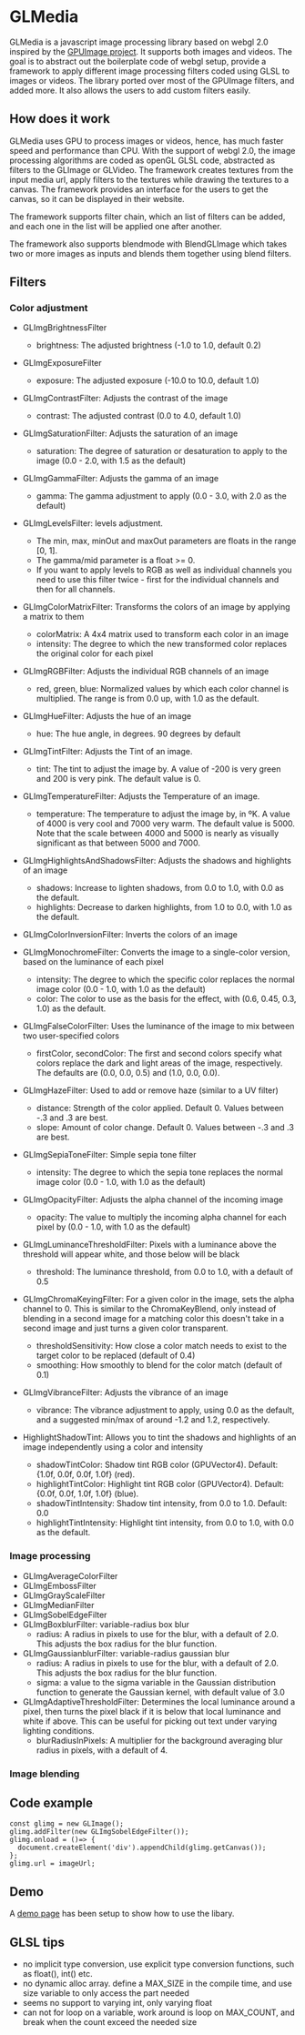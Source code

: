 # GLMedia

GLMedia is a javascript image processing library based on webgl 2.0 inspired by the [GPUImage project](https://github.com/BradLarson/GPUImage). It supports both images and videos. The goal is to abstract out the boilerplate code of webgl setup, provide a framework to apply different image processing filters coded using GLSL to images or videos. The library ported over most of the GPUImage filters, and added more. It also allows the users to add custom filters easily.

## How does it work

GLMedia uses GPU to process images or videos, hence, has much faster speed and performance than CPU. With the support of webgl 2.0, the image processing algorithms are coded as openGL GLSL code, abstracted as filters to the GLImage or GLVideo. The framework creates textures from the input media url, apply filters to the textures while drawing the textures to a canvas. The framework provides an interface for the users to get the canvas, so it can be displayed in their website. 

The framework supports filter chain, which an list of filters can be added, and each one in the list will be applied one after another. 

The framework also supports blendmode with BlendGLImage which takes two or more images as inputs and blends them together using blend filters.

## Filters
### Color adjustment
- GLImgBrightnessFilter
  - brightness: The adjusted brightness (-1.0 to 1.0, default 0.2)
- GLImgExposureFilter
  - exposure: The adjusted exposure (-10.0 to 10.0, default 1.0)
- GLImgContrastFilter: Adjusts the contrast of the image
  - contrast: The adjusted contrast (0.0 to 4.0, default 1.0) 
- GLImgSaturationFilter: Adjusts the saturation of an image
  - saturation: The degree of saturation or desaturation to apply to the image (0.0 - 2.0, with 1.5 as the default)
- GLImgGammaFilter: Adjusts the gamma of an image
  - gamma: The gamma adjustment to apply (0.0 - 3.0, with 2.0 as the default)
- GLImgLevelsFilter: levels adjustment. 
  - The min, max, minOut and maxOut parameters are floats in the range [0, 1]. 
  - The gamma/mid parameter is a float >= 0. 
  - If you want to apply levels to RGB as well as individual channels you need to use this filter twice - first for the individual channels and then for all channels.
- GLImgColorMatrixFilter: Transforms the colors of an image by applying a matrix to them
  - colorMatrix: A 4x4 matrix used to transform each color in an image
  - intensity: The degree to which the new transformed color replaces the original color for each pixel
- GLImgRGBFilter: Adjusts the individual RGB channels of an image
  - red, green, blue: Normalized values by which each color channel is multiplied. The range is from 0.0 up, with 1.0 as the default.
- GLImgHueFilter: Adjusts the hue of an image
  - hue: The hue angle, in degrees. 90 degrees by default
- GLImgTintFilter: Adjusts the Tint of an image.
  - tint: The tint to adjust the image by. A value of -200 is very green and 200 is very pink. The default value is 0.
- GLImgTemperatureFilter: Adjusts the Temperature of an image.
  - temperature: The temperature to adjust the image by, in ºK. A value of 4000 is very cool and 7000 very warm. The default value is 5000. Note that the scale between 4000 and 5000 is nearly as visually significant as that between 5000 and 7000.  
- GLImgHighlightsAndShadowsFilter: Adjusts the shadows and highlights of an image
  - shadows: Increase to lighten shadows, from 0.0 to 1.0, with 0.0 as the default.
  - highlights: Decrease to darken highlights, from 1.0 to 0.0, with 1.0 as the default.
- GLImgColorInversionFilter: Inverts the colors of an image
- GLImgMonochromeFilter: Converts the image to a single-color version, based on the luminance of each pixel
  - intensity: The degree to which the specific color replaces the normal image color (0.0 - 1.0, with 1.0 as the default)
  - color: The color to use as the basis for the effect, with (0.6, 0.45, 0.3, 1.0) as the default.
- GLImgFalseColorFilter: Uses the luminance of the image to mix between two user-specified colors
  - firstColor, secondColor: The first and second colors specify what colors replace the dark and light areas of the image, respectively. The defaults are (0.0, 0.0, 0.5) and (1.0, 0.0, 0.0).
- GLImgHazeFilter: Used to add or remove haze (similar to a UV filter)
  - distance: Strength of the color applied. Default 0. Values between -.3 and .3 are best.
  - slope: Amount of color change. Default 0. Values between -.3 and .3 are best.
- GLImgSepiaToneFilter: Simple sepia tone filter
  - intensity: The degree to which the sepia tone replaces the normal image color (0.0 - 1.0, with 1.0 as the default)
- GLImgOpacityFilter: Adjusts the alpha channel of the incoming image
  - opacity: The value to multiply the incoming alpha channel for each pixel by (0.0 - 1.0, with 1.0 as the default)
- GLImgLuminanceThresholdFilter: Pixels with a luminance above the threshold will appear white, and those below will be black
  - threshold: The luminance threshold, from 0.0 to 1.0, with a default of 0.5


- GLImgChromaKeyingFilter: For a given color in the image, sets the alpha channel to 0. This is similar to the ChromaKeyBlend, only instead of blending in a second image for a matching color this doesn't take in a second image and just turns a given color transparent.
  - thresholdSensitivity: How close a color match needs to exist to the target color to be replaced (default of 0.4)
  - smoothing: How smoothly to blend for the color match (default of 0.1)
- GLImgVibranceFilter: Adjusts the vibrance of an image
  - vibrance: The vibrance adjustment to apply, using 0.0 as the default, and a suggested min/max of around -1.2 and 1.2, respectively.
- HighlightShadowTint: Allows you to tint the shadows and highlights of an image independently using a color and intensity
  - shadowTintColor: Shadow tint RGB color (GPUVector4). Default: {1.0f, 0.0f, 0.0f, 1.0f} (red).
  - highlightTintColor: Highlight tint RGB color (GPUVector4). Default: {0.0f, 0.0f, 1.0f, 1.0f} (blue).
  - shadowTintIntensity: Shadow tint intensity, from 0.0 to 1.0. Default: 0.0
  - highlightTintIntensity: Highlight tint intensity, from 0.0 to 1.0, with 0.0 as the default.


### Image processing
- GLImgAverageColorFilter
- GLImgEmbossFilter
- GLImgGrayScaleFilter
- GLImgMedianFilter
- GLImgSobelEdgeFilter
- GLImgBoxblurFilter: variable-radius box blur
  - radius: A radius in pixels to use for the blur, with a default of 2.0. This adjusts the box radius for the blur function.
- GLImgGaussianblurFilter: variable-radius gaussian blur
  - radius: A radius in pixels to use for the blur, with a default of 2.0. This adjusts the box radius for the blur function.
  - sigma: a value to the sigma variable in the Gaussian distribution function to generate the Gaussian kernel, with default value of 3.0
- GLImgAdaptiveThresholdFilter: Determines the local luminance around a pixel, then turns the pixel black if it is below that local luminance and white if above. This can be useful for picking out text under varying lighting conditions.
  - blurRadiusInPixels: A multiplier for the background averaging blur radius in pixels, with a default of 4.


### Image blending

## Code example
```
const glimg = new GLImage();
glimg.addFilter(new GLImgSobelEdgeFilter());
glimg.onload = ()=> {
  document.createElement('div').appendChild(glimg.getCanvas());
};
glimg.url = imageUrl;
```



## Demo
A [demo page](https://weizhou.github.io/glimg/examples/) has been setup to show how to use the libary.

## GLSL tips
- no implicit type conversion, use explicit type conversion functions, such as float(), int() etc.
- no dynamic alloc array. define a MAX_SIZE in the compile time, and use size variable to only access the part needed
- seems no support to varying int, only varying float
- can not for loop on a variable, work around is loop on MAX_COUNT, and break when the count exceed the needed size